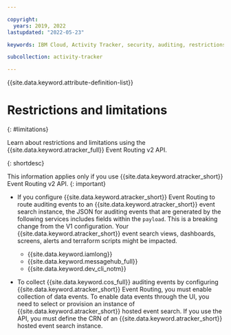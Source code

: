 ```yaml
---

copyright:
  years: 2019, 2022
lastupdated: "2022-05-23"

keywords: IBM Cloud, Activity Tracker, security, auditing, restrictions, limitations

subcollection: activity-tracker

---
```


{{site.data.keyword.attribute-definition-list}}
 

# Restrictions and limitations
{: #limitations}


Learn about restrictions and limitations using the {{site.data.keyword.atracker_full}} Event Routing v2 API.

{: shortdesc}


This information applies only if you use {{site.data.keyword.atracker_short}} Event Routing v2 API.
{: important}



- If you configure {{site.data.keyword.atracker_short}} Event Routing to route auditing events to an {{site.data.keyword.atracker_short}} event search instance, the JSON for auditing events that are generated by the following services includes fields within the `payload`. This is a breaking change from the V1 configuration. Your {{site.data.keyword.atracker_short}} event search views, dashboards, screens, alerts and terraform scripts might be impacted.

    - {{site.data.keyword.iamlong}}
    - {{site.data.keyword.messagehub_full}}
    - {{site.data.keyword.dev_cli_notm}}



- To collect {{site.data.keyword.cos_full}} auditing events by configuring {{site.data.keyword.atracker_short}} Event Routing, you must enable collection of data events. To enable data events through the UI, you need to select or provision an instance of {{site.data.keyword.atracker_short}} hosted event search. If you use the API, you must define the CRN of an {{site.data.keyword.atracker_short}} hosted event search instance. 




